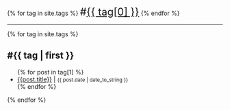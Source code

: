 
<div class="tags-expo">
  <div class="tags-expo-list">
    {% for tag in site.tags %}
    <font size='+2'>#<a href="#{{ tag[0] | slugify }}" class="post-tag">{{ tag[0] }}</a></font>
    {% endfor %}
  </div>
  <hr/>
  <div class="tags-expo-section">
    {% for tag in site.tags %}
    <h2 id="{{ tag[0] | slugify }}">#{{ tag | first }}</h2>
    <ul class="tags-expo-posts">
      {% for post in tag[1] %}
      <li><a class="post-title" href="{{ site.baseurl }}{{ post.url }}">{{post.title}}</a> | <small>{{ post.date | date_to_string }}</small></li>
      {% endfor %}
    </ul>
    {% endfor %}
  </div>
</div>